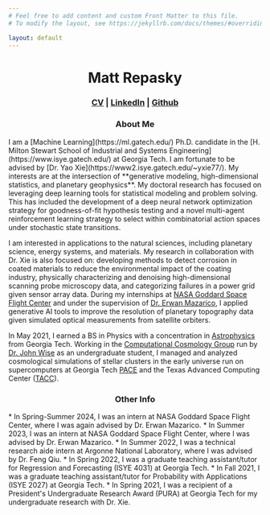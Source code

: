 ```yaml
---
# Feel free to add content and custom Front Matter to this file.
# To modify the layout, see https://jekyllrb.com/docs/themes/#overriding-theme-defaults

layout: default
---
```

<h1 align="center">Matt Repasky</h1>
<h3 align="center" ><a href="Repasky_CV.pdf">CV</a> | <a href="https://www.linkedin.com/in/matthew-repasky-jr-998529157/">LinkedIn</a> | <a href="https://github.com/mrepasky3">Github</a></h3>

<h3 align="center">About Me</h3>
I am a [Machine Learning](https://ml.gatech.edu/) Ph.D. candidate in the [H. Milton Stewart School of Industrial and Systems Engineering](https://www.isye.gatech.edu/) at Georgia Tech. I am fortunate to be advised by [Dr. Yao Xie](https://www2.isye.gatech.edu/~yxie77/). My interests are at the intersection of **generative modeling, high-dimensional statistics, and planetary geophysics**. My doctoral research has focused on leveraging deep learning tools for statistical modeling and problem solving. This has included the development of a deep neural network optimization strategy for goodness-of-fit hypothesis testing and a novel multi-agent reinforcement learning strategy to select within combinatorial action spaces under stochastic state transitions.

I am interested in applications to the natural sciences, including planetary science, energy systems, and materials. My research in collaboration with Dr. Xie is also focused on: developing methods to detect corrosion in coated materials to reduce the environmental impact of the coating industry, physically characterizing and denoising high-dimensional scanning probe microscopy data, and categorizing failures in a power grid given sensor array data. During my internships at [NASA Goddard Space Flight Center](https://www.nasa.gov/goddard/) and under the supervision of [Dr. Erwan Mazarico](https://science.gsfc.nasa.gov/sci/bio/erwan.m.mazarico), I applied generative AI tools to improve the resolution of planetary topography data given simulated optical measurements from satellite orbiters.

In May 2021, I earned a BS in Physics with a concentration in [Astrophysics](https://cra.gatech.edu/) from Georgia Tech. Working in the [Computational Cosmology Group](https://cosmo.gatech.edu/) run by [Dr. John Wise](https://cosmo.gatech.edu/members/john-wise/) as an undergraduate student, I managed and analyzed cosmological simulations of stellar clusters in the early universe run on supercomputers at Georgia Tech [PACE](https://pace.gatech.edu/) and the Texas Advanced Computing Center ([TACC](https://www.tacc.utexas.edu/systems/stampede2)).

<h3 align="center">Other Info</h3>
* In Spring-Summer 2024, I was an intern at NASA Goddard Space Flight Center, where I was again advised by Dr. Erwan Mazarico.
* In Summer 2023, I was an intern at NASA Goddard Space Flight Center, where I was advised by Dr. Erwan Mazarico.
* In Summer 2022, I was a technical research aide intern at Argonne National Laboratory, where I was advised by Dr. Feng Qiu.
* In Spring 2022, I was a graduate teaching assistant/tutor for Regression and Forecasting (ISYE 4031) at Georgia Tech.
* In Fall 2021, I was a graduate teaching assistant/tutor for Probability with Applications (ISYE 2027) at Georgia Tech.
* In Spring 2021, I was a recipient of a President's Undergraduate Research Award (PURA) at Georgia Tech for my undergraduate research with Dr. Xie.
